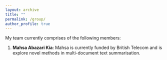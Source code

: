 ```yaml
---
layout: archive
title: ""
permalink: /group/
author_profile: true
---
```


My team currently comprises of the following members:

1. **Mahsa Abazari Kia**: Mahsa is currently funded by British Telecom and is explore novel methods in multi-document text summarisation.
